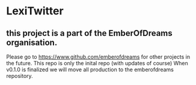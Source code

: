 # LexiTwitter

## this project is a part of the EmberOfDreams organisation.
Please go to https://www.github.com/emberofdreams for other projects in the future. This repo is only the inital repo (with updates of course) When v0.1.0 is finalized we will move all production to the emberofdreams repository.
